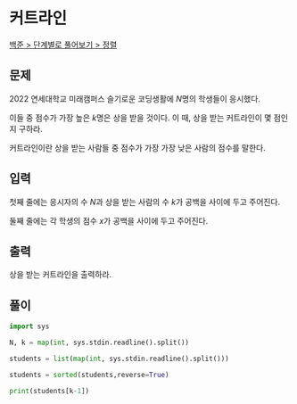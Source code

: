 # 커트라인

[백준 > 단계별로 풀어보기 > 정렬](https://www.acmicpc.net/problem/25305)

## 문제

2022 연세대학교 미래캠퍼스 슬기로운 코딩생활에 $N$명의 학생들이 응시했다.

이들 중 점수가 가장 높은 $k$명은 상을 받을 것이다. 이 때, 상을 받는 커트라인이 몇 점인지 구하라.

커트라인이란 상을 받는 사람들 중 점수가 가장 가장 낮은 사람의 점수를 말한다.

## 입력

첫째 줄에는 응시자의 수 $N$과 상을 받는 사람의 수 $k$가 공백을 사이에 두고 주어진다.

둘째 줄에는 각 학생의 점수 $x$가 공백을 사이에 두고 주어진다.

## 출력

상을 받는 커트라인을 출력하라.

## 풀이

```python
import sys

N, k = map(int, sys.stdin.readline().split())

students = list(map(int, sys.stdin.readline().split()))

students = sorted(students,reverse=True)

print(students[k-1])
```